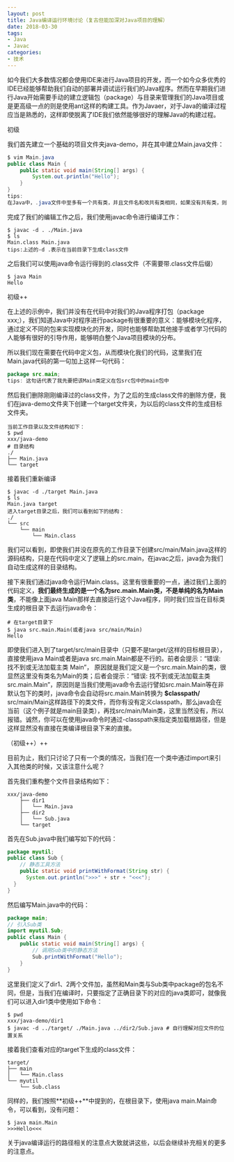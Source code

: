 ```yaml
---
layout: post
title: Java编译运行环境讨论（复古但能加深对Java项目的理解）
date: 2018-03-30
tags: 
- Java
- Javac
categories: 
- 技术
---
```


如今我们大多数情况都会使用IDE来进行Java项目的开发，而一个如今众多优秀的IDE已经能够帮助我们自动的部署并调试运行我们的Java程序。然而在早期我们进行Java开始需要手动的建立逻辑包（package）与目录来管理我们的Java项目或是更高级一点的则是使用ant这样的构建工具。作为Javaer，对于Java的编译过程应当是熟悉的，这样即使脱离了IDE我们依然能够很好的理解Java的构建过程。

<!-- more -->

初级

我们首先建立一个基础的项目文件夹java-demo，并在其中建立Main.java文件：
```java
$ vim Main.java
public class Main {
    public static void main(String[] args) {
        System.out.println("Hello");
    }
}
tips:
在Java中，.java文件中至多有一个共有类，并且文件名和改共有类相同，如果没有共有类，则任选一个类名作为文件名即可。
```
完成了我们的编辑工作之后，我们使用javac命令进行编译工作：
```shell
$ javac -d . ./Main.java
$ ls
Main.class Main.java
tips:上述的-d .表示在当前目录下生成class文件
```
之后我们可以使用java命令运行得到的.class文件（不需要带.class文件后缀）
```shell
$ java Main
Hello
```
初级++

在上述的示例中，我们并没有在代码中对我们的Java程序打包（package xxx;），我们知道Java中对程序进行package有很重要的意义：能够模块化程序，通过定义不同的包来实现模块化的开发，同时也能够帮助其他接手或者学习代码的人能够有很好的引导作用，能够明白整个Java项目模块的分布。

所以我们现在需要在代码中定义包，从而模块化我们的代码，这里我们在Main.java代码的第一句加上这样一句代码：
```java
package src.main;
tips: 这句话代表了我先要把该Main类定义在包src包中的main包中
```
然后我们删除刚刚编译过的class文件，为了之后的生成class文件的删除方便，我们在java-demo文件夹下创建一个target文件夹，为以后的class文件的生成目标文件夹。
```shell
当前工作目录以及文件结构如下：
$ pwd
xxx/java-demo
# 目录结构
./
├── Main.java
└── target
```
接着我们重新编译
```shell
$ javac -d ./target Main.java
$ ls
Main.java target
进入target目录之后，我们可以看到如下的结构：
./
└── src
    └── main
        └── Main.class
```
我们可以看到，即使我们并没在原先的工作目录下创建src/main/Main.java这样的源码结构，只是在代码中定义了逻辑上的src.main，在javac之后，java会为我们自动生成这样的目录结构。

接下来我们通过java命令运行Main.class。这里有很重要的一点，通过我们上面的代码定义，**我们最终生成的是一个名为src.main.Main类，不是单纯的名为Main类**，不能像上面java Main那样去直接运行这个Java程序，同时我们应当在目标类生成的根目录下去运行java命令：
```shell
# 在target目录下
$ java src.main.Main(或者java src/main/Main)
Hello
```
即使我们进入到了target/src/main目录中（只要不是target/这样的目标根目录），直接使用java Main或者是java src.main.Main都是不行的。前者会提示：“错误: 找不到或无法加载主类 Main”， 原因就是我们定义是一个src.main.Main的类，很显然这里没有类名为Main的类；后者会提示：“错误: 找不到或无法加载主类 src.main.Main”，原因则是当我们使用java命令去运行譬如src.main.Main等在非默认包下的类时，java命令会自动将src.main.Main转换为 **$classpath/** src/main/Main这样路径下的类文件，而你有没有定义classpath，那么java会在当前（这个例子就是main目录类），再找src/main/Main类，这里当然没有，所以报错。诚然，你可以在使用java命令时通过-classpath来指定类加载根路径，但是这样显然没有直接在类编译根目录下来的直接。

（初级++）++

目前为止，我们只讨论了只有一个类的情况，当我们在一个类中通过import来引入其他类的时候，又该注意什么呢？

首先我们重构整个文件目录结构如下：
```shell
xxx/java-demo
    ├── dir1
    │   └── Main.java
    ├── dir2
    │   └── Sub.java
    └── target
```
首先在Sub.java中我们编写如下的代码：
```java
package myutil;
public class Sub {
    // 静态工具方法
    public static void printWithFormat(String str) {
      System.out.println(">>>" + str + "<<<");
  }
}
```
然后编写Main.java中的代码：
```java
package main;
// 引入Sub类
import myutil.Sub;
public class Main {
    public static void main(String[] args) {
        // 调用Sub类中的静态方法
        Sub.printWithFormat("Hello");
    }
}
```
这里我们定义了dir1、2两个文件加，虽然和Main类与Sub类中package的包名不同，但是，当我们在编译时，只要指定了正确目录下的对应的java类即可，就像我们可以进入dir1类中使用如下命令：
```shell
$ pwd
xxx/java-demo/dir1
$ javac -d ../target/ ./Main.java ../dir2/Sub.java # 自行理解对应文件的位置关系
```
接着我们查看对应的target下生成的class文件：
```shell
target/
├── main
│   └── Main.class
└── myutil
    └── Sub.class
```
同样的，我们按照**初级++**中提到的，在根目录下，使用java main.Main命令，可以看到，没有问题：
```shell
$ java main.Main
>>>Hello<<<
```
关于java编译运行的路径相关的注意点大致就讲这些，以后会继续补充相关的更多的注意点。
